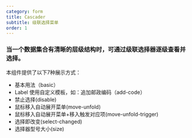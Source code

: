```yaml
---
category: form
title: Cascader
subtitle: 级联选择菜单
order: 1
---
```


### 当一个数据集合有清晰的层级结构时，可通过级联选择器逐级查看并选择。

本组件提供了以下7种展示方式：
+ 基本用法（basic）
+ Label 使用自定义模板，如：追加邮政编码（add-code）
+ 禁止选择(disable)
+ 鼠标移入自动展开菜单(move-unfold)
+ 鼠标移入自动展开菜单+移入触发对应项(move-unfold-trigger)
+ 选择即改变(select-changed)
+ 选择器型号大小(size)

